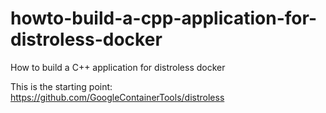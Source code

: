 # howto-build-a-cpp-application-for-distroless-docker
How to build a C++ application for distroless docker


This is the starting point: https://github.com/GoogleContainerTools/distroless
